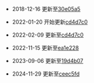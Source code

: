 * 2018-12-16 更新至[30e05a5](https://github.com/satwikkansal/wtfpython/commit/30e05a5973930c38cdb59f1c02b85b19b22ac531)

* 2022-01-20 开始更新[cd4d7c0](https://github.com/satwikkansal/wtfpython/commit/cd4d7c0e340789bd001e5e9eae0e3c5bb7c7f7f1)

* 2022-02-09 更新至[cd4d7c0](https://github.com/satwikkansal/wtfpython/commit/cd4d7c0e340789bd001e5e9eae0e3c5bb7c7f7f1)

* 2022-11-15 更新至[ea1e228](https://github.com/satwikkansal/wtfpython/commit/ea1e228407f2f7efc297e6b773aabf376f6def8e)

* 2023-09-06 更新至[19d4b07](https://github.com/satwikkansal/wtfpython/commit/19d4b075152d93e5bc75c5d08279338a895cfa27)

* 2024-11-29 更新至[ceec5fd](https://github.com/satwikkansal/wtfpython/commit/ceec5fddb9894d3f1756b9bd3a63067b1efe3d21)
